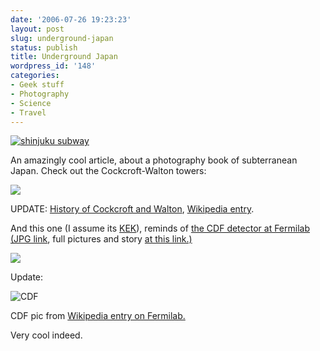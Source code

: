 ```yaml
---
date: '2006-07-26 19:23:23'
layout: post
slug: underground-japan
status: publish
title: Underground Japan
wordpress_id: '148'
categories:
- Geek stuff
- Photography
- Science
- Travel
---
```



[
![shinjuku subway](http://pingmag.jp/images/title/deepinside.jpg)
](http://pingmag.jp/2006/07/24/japan-underground-photography/)


An amazingly cool article, about a photography book of subterranean Japan. Check out the Cockcroft-Walton towers:

[
![](http://pingmag.jp/images/article/deepinside03.jpg)
](http://pingmag.jp/2006/07/24/japan-underground-photography/)


UPDATE: [History of Cockcroft and Walton](http://www.facstaff.bucknell.edu/mvigeant/univ_270_03/Jaime/History.html), [Wikipedia entry](http://en.wikipedia.org/wiki/Cockcroft-Walton_generator).

And this one (I assume its [KEK](http://www.kek.jp/intra-e/)), reminds of [the CDF detector at Fermilab (JPG link](http://www.phfactor.net/pics/work/detector-2.jpg), full pictures and story [at this link.)](http://www.phfactor.net/pics/work/)


[
![](http://pingmag.jp/images/article/deepinside05.jpg)
](http://pingmag.jp/2006/07/24/japan-underground-photography/)


Update:

 ![CDF](http://upload.wikimedia.org/wikipedia/en/thumb/e/e4/Tevatron.jpg/180px-Tevatron.jpg)

CDF pic from [Wikipedia entry on Fermilab.](http://en.wikipedia.org/wiki/Fermilab)

Very cool indeed.

